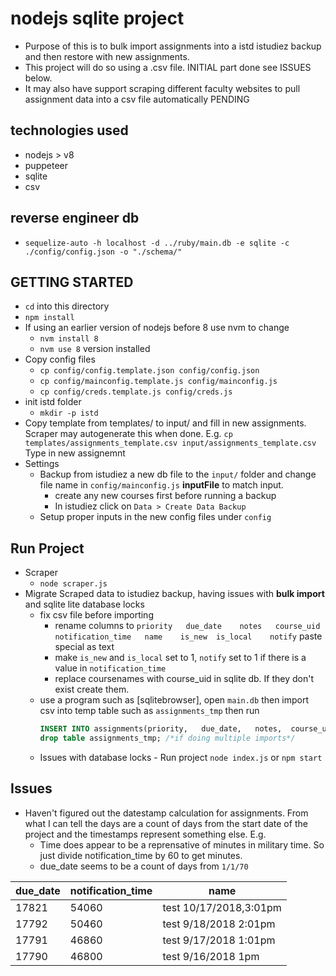# nodejs sqlite project

* Purpose of this is to bulk import assignments into a istd istudiez backup and then restore with new assignments.
* This project will do so using a .csv file. INITIAL part done see ISSUES below.
* It may also have support scraping different faculty websites to pull assignment data into a csv file automatically PENDING

## technologies used

* nodejs > v8
* puppeteer
* sqlite
* csv

## reverse engineer db

* `sequelize-auto -h localhost -d ../ruby/main.db -e sqlite -c ./config/config.json -o "./schema/"`

## GETTING STARTED

* `cd` into this directory
* `npm install`
* If using an earlier version of nodejs before 8 use nvm to change
  * `nvm install 8`
  * `nvm use 8` version installed
* Copy config files
  * `cp config/config.template.json config/config.json`
  * `cp config/mainconfig.template.js config/mainconfig.js`
  * `cp config/creds.template.js config/creds.js`
* init istd folder
    * `mkdir -p istd`
* Copy template from templates/ to input/ and fill in new assignments. Scraper may autogenerate this when done. E.g. `cp templates/assignments_template.csv input/assignments_template.csv` Type in new assignemnt
* Settings
    * Backup from istudiez a new db file to the `input/` folder and change file name in `config/mainconfig.js` **inputFile** to match input.
        * create any new courses first before running a backup
        * In istudiez click on `Data > Create Data Backup`
    * Setup proper inputs in the new config files under `config`

## Run Project

* Scraper
    * `node scraper.js`
* Migrate Scraped data to istudiez backup, having issues with **bulk import** and sqlite lite database locks
    * fix csv file before importing
        * rename columns to `priority	due_date	notes	course_uid	notification_time	name	is_new	is_local	notify` paste special as text
        * make `is_new` and `is_local` set to 1, `notify` set to 1 if there is a value in `notification_time`
        * replace coursenames with course_uid in sqlite db. If they don't exist create them.
    * use a program such as [sqlitebrowser], open `main.db` then import csv into temp table such as `assignments_tmp` then run
        ```sql
        INSERT INTO assignments(priority,	due_date,	notes,	course_uid,	notification_time,	name,	is_new,	is_local,	notify) SELECT * FROM assignments_tmp;
        drop table assignments_tmp; /*if doing multiple imports*/
        ```
    * Issues with database locks - Run project `node index.js` or `npm start`

## Issues

* Haven't figured out the datestamp calculation for assignments. From what I can tell the days are a count of days from the start date of the project and the timestamps represent something else. E.g.
  * Time does appear to be a reprensative of minutes in military time. So just divide notification_time by 60 to get minutes.
  * due_date seems to be a count of days from `1/1/70`

| due_date | notification_time | name                    |
|----------|-------------------|-------------------------|
| 17821    | 54060             |  test 10/17/2018,3:01pm |
| 17792    | 50460             | test 9/18/2018 2:01pm   |
| 17791    | 46860             | test 9/17/2018 1:01pm   |
| 17790    | 46800             | test 9/16/2018 1pm      |